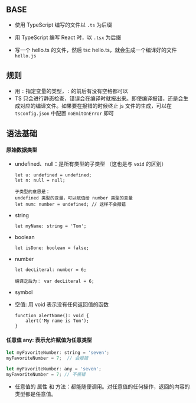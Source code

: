 ## BASE

- 使用 TypeScript 编写的文件以 `.ts` 为后缀
- 用 TypeScript 编写 React 时，以 `.tsx` 为后缀

- 写一个 hello.ts 的文件，然后   tsc hello.ts，就会生成一个编译好的文件 `hello.js`

## 规则

- 用 `:` 指定变量的类型，`:` 的前后有没有空格都可以
- TS 只会进行静态检查，错误会在编译时就报出来。即使编译报错，还是会生成对应的编译文件。如果要在报错的时候终止 js 文件的生成，可以在 `tsconfig.json` 中配置 `noEmitOnError` 即可

## 语法基础

#### 原始数据类型

- undefined、null：是所有类型的子类型 （这也是与 `void` 的区别）

  ```JS
  let u: undefined = undefined;
  let n: null = null;
  
  子类型的意思是：
  undefined 类型的变量，可以赋值给 number 类型的变量
  let num: number = undefined; // 这样不会报错
  ```

- string

  ```JS
  let myName: string = 'Tom';
  ```

- boolean

  ```JS
  let isDone: boolean = false;
  ```

- number

  ```JS
  let decLiteral: number = 6;
  
  编译之后为： var decLiteral = 6;
  ```

- symbol

- 空值: 用 void 表示没有任何返回值的函数

  ```JS
  function alertName(): void {
      alert('My name is Tom');
  }
  ```

#### 任意值 any: 表示允许赋值为任意类型

```js
let myFavoriteNumber: string = 'seven';
myFavoriteNumber = 7;  // 会报错

let myFavoriteNumber: any = 'seven';
myFavoriteNumber = 7; // 不报错
```

- 任意值的 属性 和 方法：都能随便调用。对任意值的任何操作，返回的内容的类型都是任意值。

